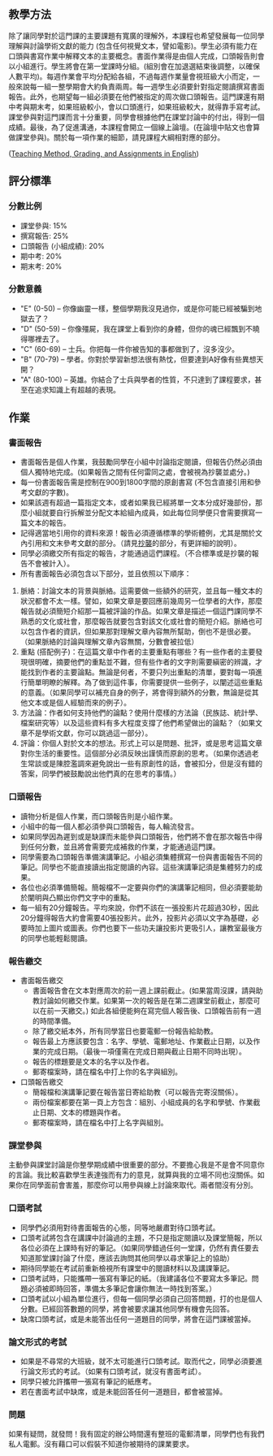 ## 教學方法

除了讓同學對於這門課的主要課題有寬廣的理解外，本課程也希望發展每一位同學理解與討論學術文獻的能力 (包含任何視覺文本，譬如電影)。學生必須有能力在口頭與書寫作業中解釋文本的主要概念。書面作業得是由個人完成，口頭報告則會以小組進行。學生將會在第一堂課時分組。(組別會在加退選結束後調整，以確保人數平均)。每週作業會平均分配給各組，不過每週作業量會視班級大小而定，一般來說每一組一整學期會大約負責兩周。每一週學生必須要針對指定閱讀撰寫書面報告。此外，也期望每一組必須要在他們被指定的周次做口頭報告。這門課還有期中考與期末考，如果班級較小，會以口頭進行，如果班級較大，就得靠手寫考試。課堂參與對這門課而言十分重要，同學會根據他們在課堂討論中的付出，得到一個成績。最後，為了促進溝通，本課程會開立一個線上論壇。(在論壇中貼文也會算做課堂參與)。關於每一項作業的細節，請見課程大綱相對應的部分。

([Teaching Method, Grading, and Assignments in English](http://kerim.oxus.net/syllabi/english/))

## 評分標準

### 分數比例
* 課堂參與: 15%
* 撰寫報告: 25%
* 口頭報告 (小組成績): 20%
* 期中考: 20%
* 期末考: 20%

### 分數意義  
* "E" (0-50) – 你像幽靈一樣，整個學期我沒見過你，或是你可能已經被騙到地獄去了？
* "D" (50-59) – 你像殭屍，我在課堂上看到你的身體，但你的魂已經飄到不曉得哪裡去了。
* "C" (60-69) – 士兵。你把每一件你被告知的事都做到了，沒多沒少。
* "B" (70-79) – 學者。你對於學習新想法很有熱忱，但要達到A好像有些異想天開？ 
* "A" (80-100) – 英雄。你結合了士兵與學者的性質，不只達到了課程要求，甚至在追求知識上有超越的表現。

## 作業  

### 書面報告 
* 書面報告是個人作業，我鼓勵同學在小組中討論指定閱讀，但報告仍然必須由個人獨特地完成。(如果報告之間有任何雷同之處，會被視為抄襲並處分。)
* 每一份書面報告需是控制在900到1800字間的原創書寫 (不包含直接引用和參考文獻的字數)。
* 如果該週有超過一篇指定文本，或者如果我已經將單一文本分成好幾部份，那麼小組就要自行拆解並分配文本給組內成員，如此每位同學便只會需要撰寫一篇文本的報告。
* 記得適當地引用你的資料來源！報告必須遵循標準的學術體例，尤其是關於文內引用和文末參考文獻的部分。（請見[抄襲](http://kerim.oxus.net/syllabi/about-plagiarism/)的部分，有更詳細的說明）。
* 同學必須繳交所有指定的報告，才能通過這們課程。（不合標準或是抄襲的報告不會被計入）。
* 所有書面報告必須包含以下部分，並且依照以下順序：
 1. 脈絡：討論文本的背景與脈絡。這需要做一些額外的研究，並且每一種文本的狀況都會不太一樣。譬如，如果文章是要回應前幾周另一位學者的大作，那麼報告就必須簡短介紹那一篇被評論的作品。如果文章是描述一個這門課同學不熟悉的文化或社會，那麼報告就要包含對該文化或社會的簡短介紹。脈絡也可以包含作者的資訊，但如果那對理解文章內容無所幫助，倒也不是很必要。（如果脈絡的討論與理解文章內容無關，分數會被拉低）
 2. 重點 (搭配例子)：在這篇文章中作者的主要重點有哪些？有一些作者的主要發現很明確，摘要他們的重點並不難，但有些作者的文字則需要縝密的辨識，才能找到作者的主要論點。無論是何者，不要只列出重點的清單，要對每一項進行簡單明瞭的解釋。為了做到這件事，你需要提供一些例子，以闡述這些重點的意義。（如果同學可以補充自身的例子，將會得到額外的分數，無論是從其他文本或是個人經驗而來的例子）。
 3. 方法論：作者如何支持他們的論點？使用什麼樣的方法論（民族誌、統計學、檔案研究等）以及這些資料有多大程度支撐了他們希望做出的論點？（如果文章不是學術文獻，你可以跳過這一部分）。
 4. 評論：你個人對於文本的想法。形式上可以是問題、批評，或是思考這篇文章對你生活的重要性。這個部分必須反映出謹慎而原創的思考。（如果你透過老生常談或是陳腔濫調來避免說出一些有原創性的話，會被扣分，但是沒有錯的答案，同學們被鼓勵說出他們真的在思考的事情。）

### 口頭報告
* 讀物分析是個人作業，而口頭報告則是小組作業。
* 小組中的每一個人都必須參與口頭報告，每人輪流發言。
* 如果同學因為遲到或是缺課而未能參與口頭報告，他們將不會在那次報告中得到任何分數，並且將會需要完成補救的作業，才能通過這門課。
* 同學需要為口頭報告準備演講筆記。小組必須集體撰寫一份與書面報告不同的筆記。同學也不能直接讀出指定閱讀的內容。這些演講筆記須是集體努力的成果。
* 各位也必須準備簡報。簡報檔不一定要與你們的演講筆記相同，但必須要能助於闡明與凸顯出你們文字中的重點。
* 每一組有20分鐘報告。平均來說，你們不該在一張投影片花超過30秒，因此20分鐘得報告大約會需要40張投影片。此外，投影片必須以文字為基礎，必要時加上圖片或圖表。你們也要下一些功夫讓投影片更吸引人，讓教室最後方的同學也能輕鬆閱讀。

### 報告繳交
* 書面報告繳交
  * 書面報告會在文本對應周次的前一週上課前截止。(如果當周沒課，請與助教討論如何繳交作業。如果第一次的報告是在第二週課堂前截止，那麼可以在前一天繳交。) 如此各組便能夠在寫完個人報告後、口頭報告前有一週的時間準備。
  * 除了繳交紙本外，所有同學當日也要電郵一份報告給助教。
  * 報告最上方應該要包含：名字、學號、電郵地址、作業截止日期，以及作業的完成日期。（最後一項僅需在完成日期與截止日期不同時出現）。
  * 報告的標題要是文本的名字以及作者。
  * 郵寄檔案時，請在檔名中打上你的名字與組別。
* 口頭報告繳交
  * 簡報檔和演講筆記要在報告當日寄給助教（可以報告完寄沒關係）。
  * 兩份檔案都要在第一頁上方包含：組別、小組成員的名字和學號、作業截止日期、文本的標題與作者。
  * 郵寄檔案時，請在檔名中打上名字與組別。
 
### 課堂參與
主動參與課堂討論是你整學期成績中很重要的部分。不要擔心我是不是會不同意你的言論。我比較喜歡學生表達強而有力的意見，就算與我的立場不同也沒關係。如果你在同學面前會害羞，那麼你可以用參與線上討論來取代。兩者間沒有分別。

### 口頭考試 
* 同學們必須用對待書面報告的心態，同等地嚴肅對待口頭考試。
* 口頭考試將包含在講課中討論過的主題，不只是指定閱讀以及課堂簡報，所以各位必須在上課時有好的筆記。（如果同學錯過任何一堂課，仍然有責任要去知道那堂課討論了什麼，應該去詢問其他同學以尋求筆記上的協助）
* 期待同學能在考試前重新檢視所有課堂中的閱讀材料以及講課筆記。
* 口頭考試時，只能攜帶一張寫有筆記的紙。（我建議各位不要寫太多筆記。問題必須被即時回答，準備太多筆記會讓你無法一時找到答案。）
* 口頭考試以小組為單位進行，但每一個同學必須自己回答問題，打的也是個人分數。已經回答數題的同學，將會被要求讓其他同學有機會先回答。
* 缺席口頭考試，或是未能答出任何一道題目的同學，將會在這門課被當掉。

### 論文形式的考試
* 如果是不尋常的大班級，就不太可能進行口頭考試。取而代之，同學必須要進行論文形式的考試。（如果有口頭考試，就沒有書面考試）。
* 同學只被允許攜帶一張寫有筆記的紙應考。
* 若在書面考試中缺席，或是未能回答任何一道題目，都會被當掉。

### 問題
如果有疑問，就發問！我有固定的辦公時間還有整班的電郵清單，同學們也有我們私人電郵。沒有藉口可以假裝不知道你被期待的課業要求。
